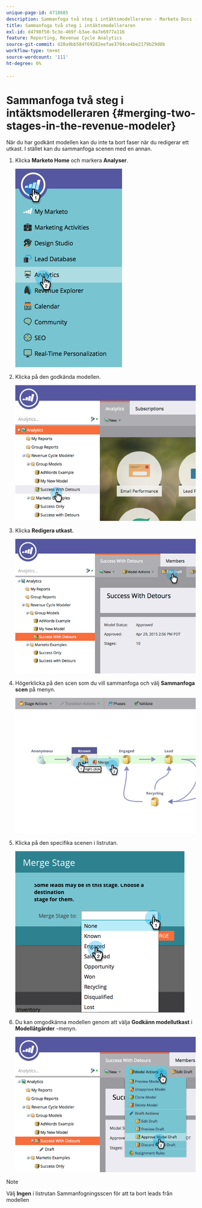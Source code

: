 ```yaml
---
unique-page-id: 4718685
description: Sammanfoga två steg i intäktsmodelleraren - Marketo Docs - produktdokumentation
title: Sammanfoga två steg i intäktsmodelleraren
exl-id: d4798f50-5c3e-469f-b3ae-0a7e6977a116
feature: Reporting, Revenue Cycle Analytics
source-git-commit: d20a9bb584f69282eefae3704ce4be2179b29d0b
workflow-type: tm+mt
source-wordcount: '111'
ht-degree: 0%

---
```


# Sammanfoga två steg i intäktsmodelleraren {#merging-two-stages-in-the-revenue-modeler}

När du har godkänt modellen kan du inte ta bort faser när du redigerar ett utkast. I stället kan du sammanfoga scenen med en annan.

1. Klicka **Marketo Home** och markera **Analyser**.

   ![](assets/image2015-4-29-14-3a59-3a9.png)

1. Klicka på den godkända modellen.

   ![](assets/image2015-4-29-15-3a3-3a15.png)

1. Klicka **Redigera utkast.**

   ![](assets/image2015-4-29-15-3a7-3a3.png)

1. Högerklicka på den scen som du vill sammanfoga och välj **Sammanfoga scen** på menyn.

   ![](assets/image2015-4-29-15-3a10-3a6.png)

1. Klicka på den specifika scenen i listrutan.

   ![](assets/image2015-4-29-15-3a52-3a5.png)

1. Du kan omgodkänna modellen genom att välja **Godkänn modellutkast** i **Modellåtgärder** -menyn.

   ![](assets/image2015-4-29-16-3a5-3a53.png)

>[!NOTE]
>
>Välj **Ingen** i listrutan Sammanfogningsscen för att ta bort leads från modellen
